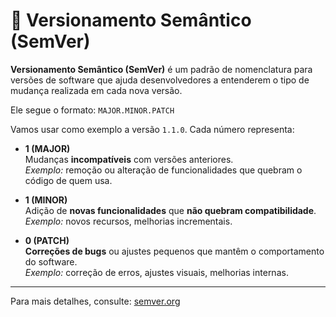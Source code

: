 # 📌 Versionamento Semântico (SemVer)

**Versionamento Semântico (SemVer)** é um padrão de nomenclatura para versões de software que ajuda desenvolvedores a entenderem o tipo de mudança realizada em cada nova versão.

Ele segue o formato:
`MAJOR.MINOR.PATCH`

Vamos usar como exemplo a versão `1.1.0`. Cada número representa:

- **1 (MAJOR)**  
  Mudanças **incompatíveis** com versões anteriores.  
  _Exemplo:_ remoção ou alteração de funcionalidades que quebram o código de quem usa.

- **1 (MINOR)**  
  Adição de **novas funcionalidades** que **não quebram compatibilidade**.  
  _Exemplo:_ novos recursos, melhorias incrementais.

- **0 (PATCH)**  
  **Correções de bugs** ou ajustes pequenos que mantêm o comportamento do software.  
  _Exemplo:_ correção de erros, ajustes visuais, melhorias internas.

---

Para mais detalhes, consulte: [semver.org](https://semver.org/lang/pt-BR/)
